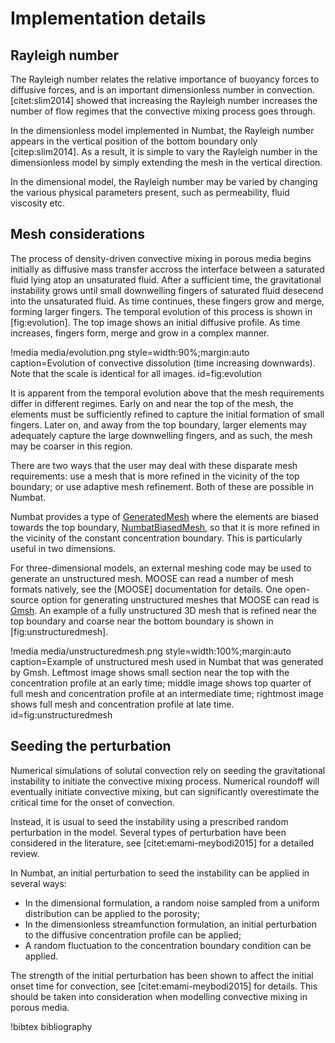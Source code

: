 # Implementation details

## Rayleigh number

The Rayleigh number relates the relative importance of buoyancy forces to diffusive forces, and is an important dimensionless number in convection. [citet:slim2014] showed that increasing the Rayleigh number increases the number of
flow regimes that the convective mixing process goes through.

In the dimensionless model implemented in Numbat, the Rayleigh number appears in the vertical position of the bottom boundary only [citep:slim2014]. As a result, it is simple to vary the Rayleigh
number in the dimensionless model by simply extending the mesh in the vertical direction.

In the dimensional model, the Rayleigh number may be varied by changing the various physical parameters present, such as permeability, fluid viscosity etc.

## Mesh considerations

The process of density-driven convective mixing in porous media begins initially as diffusive mass transfer accross the interface between a saturated fluid lying atop an unsaturated fluid. After a sufficient time, the gravitational instability
grows until small downwelling fingers of saturated fluid desecend into the unsaturated fluid. As time continues, these fingers grow and merge, forming larger fingers. The temporal evolution of this process is shown in [fig:evolution]. The top image shows an initial diffusive profile. As time increases, fingers form, merge and grow in a complex manner.

!media media/evolution.png
       style=width:90%;margin:auto
       caption=Evolution of convective dissolution (time increasing downwards). Note that the scale is identical for all images.
       id=fig:evolution

It is apparent from the temporal evolution above that the mesh requirements differ in different regimes. Early on and near the top of the mesh, the elements must be sufficiently refined to capture the initial formation of small fingers. Later on, and away from the top boundary, larger elements may adequately capture the large downwelling fingers, and as such, the mesh may be coarser in this region.

There are two ways that the user may deal with these disparate mesh requirements: use a mesh that is more refined in the vicinity of the top boundary; or use adaptive mesh refinement. Both of these are possible in Numbat.

Numbat provides a type of [GeneratedMesh](/GeneratedMesh.md) where the elements are biased towards the top boundary, [NumbatBiasedMesh](/NumbatBiasedMesh.md), so that
it is more refined in the vicinity of the constant concentration boundary. This is particularly useful in two dimensions.

For three-dimensional models, an external meshing code may be used to generate an unstructured mesh. MOOSE can read a number of mesh formats natively, see the [MOOSE] documentation for details. One open-source option for generating unstructured meshes that MOOSE can read is [Gmsh](http://www.gmsh.info). An example of a fully unstructured 3D mesh that is refined near the top boundary and coarse near the bottom boundary is shown in [fig:unstructuredmesh].

!media media/unstructuredmesh.png
       style=width:100%;margin:auto
       caption=Example of unstructured mesh used in Numbat that was generated by Gmsh. Leftmost image shows small section near the top with the concentration profile at an early time; middle image shows top quarter of full mesh and concentration profile at an intermediate time; rightmost image shows full mesh and concentration profile at late time.
       id=fig:unstructuredmesh

## Seeding the perturbation

Numerical simulations of solutal convection rely on seeding the gravitational instability to initiate the convective mixing process. Numerical roundoff will eventually initiate convective mixing, but can significantly overestimate the critical time for the onset of convection.

Instead, it is usual to seed the instability using a prescribed random perturbation in the model. Several types of perturbation have been considered in the literature, see [citet:emami-meybodi2015] for a detailed review.

In Numbat, an initial perturbation to seed the instability can be applied in several ways:

- In the dimensional formulation, a random noise sampled from a uniform distribution can be applied to the porosity;
- In the dimensionless streamfunction formulation, an initial perturbation to the diffusive concentration profile can be applied;
- A random fluctuation to the concentration boundary condition can be applied.

The strength of the initial perturbation has been shown to affect the initial onset time for convection, see [citet:emami-meybodi2015] for details. This should be taken into consideration when modelling convective mixing in porous media.

!bibtex bibliography
